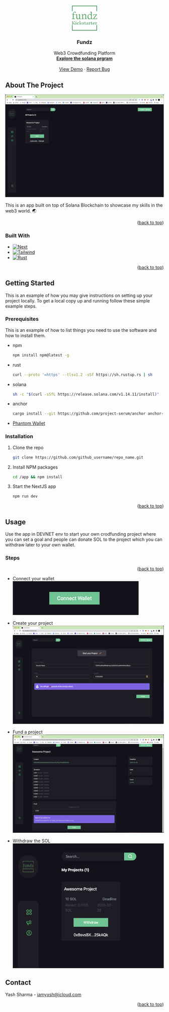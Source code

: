 <br />
<div align="center">
  <a href="https://github.com/github_username/repo_name">
    <img src="images/logo.png" alt="Logo" width="80" height="80">
  </a>

<h3 align="center">Fundz</h3>

  <p align="center">
    Web3 Crowdfunding Platform
    <br />
    <a href="https://github.com/github_username/repo_name"><strong>Explore the solana prgram</strong></a>
    <br />
    <br />
    <a href="https://github.com/github_username/repo_name">View Demo</a>
    ·
    <a href="https://github.com/github_username/repo_name/issues">Report Bug</a>
  </p>
</div>

<!-- ABOUT THE PROJECT -->

## About The Project

[![Product Name Screen Shot][homepage]](https://example.com)

This is an app built on top of Solana Blockchain to showcase my skills in the
web3 world. 🌏

<p align="right">(<a href="#readme-top">back to top</a>)</p>

### Built With

- [![Next][next.js]][next-url]
- [![Tailwind][tailwind]][tailwind-url]
- [![Rust][rust]][rust-url]

<p align="right">(<a href="#readme-top">back to top</a>)</p>

<!-- GETTING STARTED -->

## Getting Started

This is an example of how you may give instructions on setting up your project
locally. To get a local copy up and running follow these simple example steps.

### Prerequisites

This is an example of how to list things you need to use the software and how to
install them.

- npm
  ```sh
  npm install npm@latest -g
  ```
- rust
  ```sh
  curl --proto '=https' --tlsv1.2 -sSf https://sh.rustup.rs | sh
  ```
- solana
  ```sh
  sh -c "$(curl -sSfL https://release.solana.com/v1.14.11/install)"
  ```
- anchor
  ```sh
  cargo install --git https://github.com/project-serum/anchor anchor-cli --locked
  ```
- [Phantom Wallet][phantom-url]

### Installation

1. Clone the repo
   ```sh
   git clone https://github.com/github_username/repo_name.git
   ```
2. Install NPM packages
   ```sh
   cd /app && npm install
   ```
3. Start the NextJS app
   ```sh
   npm run dev
   ```

<p align="right">(<a href="#readme-top">back to top</a>)</p>

<!-- USAGE EXAMPLES -->

## Usage

Use the app in DEVNET env to start your own crodfunding project where you can
set a goal and people can donate SOL to the project which you can withdraw later
to your own wallet.

### Steps

<p align="right">(<a href="#readme-top">back to top</a>)</p>

- Connect your wallet [![Connect Wallet][connect-wallet]](https://example.com)

- Create your project [![Create Project][create-project]](https://example.com)

- Fund a project [![Fund Project][fund-project]](https://example.com)

- Withdraw the SOL [![Withdraw SOL][withdraw-sol]](https://example.com)

<!-- CONTACT -->

## Contact

Yash Sharma - iamyxsh@icloud.com

<p align="right">(<a href="#readme-top">back to top</a>)</p>

<!-- MARKDOWN LINKS & IMAGES -->

[homepage]: images/homepage.png
[connect-wallet]: images/connect-wallet.png
[create-project]: images/create-project.png
[fund-project]: images/fund-project.png
[withdraw-sol]: images/withdraw-sol.png
[next.js]:
	https://img.shields.io/badge/next.js-000000?style=for-the-badge&logo=nextdotjs&logoColor=white
[next-url]: https://nextjs.org/
[phantom-url]: https://phantom.app/
[tailwind]:
	https://img.shields.io/badge/Tailwind_CSS-38B2AC?style=for-the-badge&logo=tailwind-css&logoColor=white
[tailwind-url]: https://tailwindcss.com/
[rust]:
	https://img.shields.io/badge/Rust-000000?style=for-the-badge&logo=rust&logoColor=white
[rust-url]: https://www.rust-lang.org/
